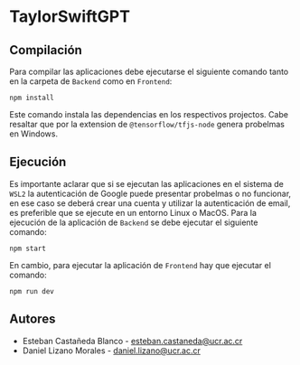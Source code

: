 # TaylorSwiftGPT

## Compilación

Para compilar las aplicaciones debe ejecutarse el siguiente comando tanto en la carpeta de ```Backend``` como en ```Frontend```:

```
npm install
```

Este comando instala las dependencias en los respectivos projectos. Cabe resaltar que por la extension de ```@tensorflow/tfjs-node``` genera probelmas en Windows.

## Ejecución

Es importante aclarar que si se ejecutan las aplicaciones en el sistema de ```WSL2``` la autenticación de Google puede presentar probelmas o no funcionar, en ese caso se deberá crear una cuenta y utilizar la autenticación de email, es preferible que se ejecute en un entorno Linux o MacOS. Para la ejecución de la aplicación de ```Backend``` se debe ejecutar el siguiente comando:

```
npm start
```

En cambio, para ejecutar la aplicación de ```Frontend``` hay que ejecutar el comando:

```
npm run dev
```

## Autores

- Esteban Castañeda Blanco - esteban.castaneda@ucr.ac.cr
- Daniel Lizano Morales - daniel.lizano@ucr.ac.cr

